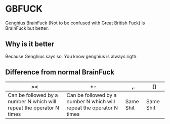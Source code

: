 # GBFUCK

Genghius BrainFuck (Not to be confused with Great British Fuck) is BrainFuck
but better.

## Why is it better

Because Genghius says so. You know genghius is always rigth.

## Difference from normal BrainFuck

|><|+-|,.|[]|
|---|---|---|---|
|Can be followed by a number N which will repeat the operator N times|Can be followed by a number N which will repeat the operator N times|Same Shit|Same Shit|
